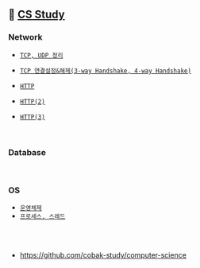 ## 📝 [CS Study](https://github.com/cobak-study/computer-science)

### Network

  - [`TCP, UDP 정리`](https://github.com/JuHyun419/study/blob/master/computer-science/Network/TCP,UDP.md)

  - [`TCP 연결설정&해제(3-way Handshake, 4-way Handshake)`](https://github.com/JuHyun419/study/blob/master/computer-science/Network/TCP-%EC%97%B0%EA%B2%B0%EC%84%A4%EC%A0%95%26%ED%95%B4%EC%A0%9C.md)

  - [`HTTP`](https://github.com/JuHyun419/study/blob/master/computer-science/Network/HTTP.md)

  - [`HTTP(2)`](https://github.com/JuHyun419/study/blob/master/computer-science/Network/HTTP(2).md)

  - [`HTTP(3)`](https://github.com/JuHyun419/study/blob/master/computer-science/Network/HTTP(3).md)


<br>


### Database


<br>


### OS

  - [`운영체제`](https://github.com/JuHyun419/study/blob/master/computer-science/OS/%EC%9A%B4%EC%98%81%EC%B2%B4%EC%A0%9C.md)
  - [`프로세스, 스레드`](https://github.com/JuHyun419/study/blob/master/computer-science/OS/%ED%94%84%EB%A1%9C%EC%84%B8%EC%8A%A4%2C%EC%8A%A4%EB%A0%88%EB%93%9C.md)

<br><br>

- https://github.com/cobak-study/computer-science
